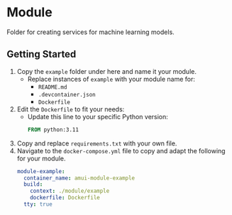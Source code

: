 # Module
Folder for creating services for machine learning models.

## Getting Started
1. Copy the `example` folder under here and name it your module.
    * Replace instances of `example` with your module name for:
        * `README.md`
        * `.devcontainer.json`
        * `Dockerfile`
2. Edit the `Dockerfile` to fit your needs:
    * Update this line to your specific Python version:
        ```Dockerfile
        FROM python:3.11
        ```
3. Copy and replace `requirements.txt` with your own file.
4. Navigate to the `docker-compose.yml` file to copy and adapt the following for your module.
    ```yml
    module-example:
      container_name: amui-module-example
      build:
        context: ./module/example
        dockerfile: Dockerfile
      tty: true
    ```
